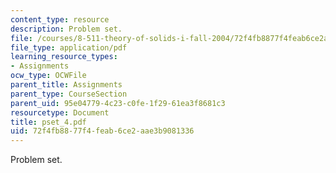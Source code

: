 ```yaml
---
content_type: resource
description: Problem set.
file: /courses/8-511-theory-of-solids-i-fall-2004/72f4fb8877f4feab6ce2aae3b9081336_pset_4.pdf
file_type: application/pdf
learning_resource_types:
- Assignments
ocw_type: OCWFile
parent_title: Assignments
parent_type: CourseSection
parent_uid: 95e04779-4c23-c0fe-1f29-61ea3f8681c3
resourcetype: Document
title: pset_4.pdf
uid: 72f4fb88-77f4-feab-6ce2-aae3b9081336
---
```

Problem set.

